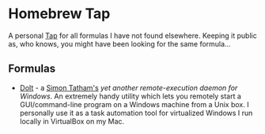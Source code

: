 # Homebrew Tap

A personal [Tap](https://docs.brew.sh/Taps) for all formulas I have not found elsewhere. Keeping it public as, who knows, you might have been looking for the same formula...

## Formulas

- [DoIt](Formula/doitclient.rb) - a [Simon Tatham's](https://en.wikipedia.org/wiki/Simon_Tatham) *yet another remote-execution daemon for Windows*. An extremely handy utility which lets you remotely start a GUI/command-line program on a Windows machine from a Unix box. I personally use it as a task automation tool for virtualized Windows I run locally in VirtualBox on my Mac.
